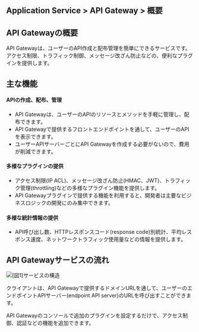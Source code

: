 ﻿## Application Service > API Gateway > 概要

## API Gatewayの概要 

API Gatewayは、ユーザーのAPI作成と配布管理を簡単にできるサービスです。 
アクセス制限、トラフィック制御、メッセージ改ざん防止などの、便利なプラグインを提供します。 


## 主な機能 

#### APIの作成、配布、管理 
- API Gatewayは、ユーザーのAPIのリソースとメソッドを手軽に管理し、配布できます。
- API Gatewayで提供するフロントエンドポイントを通して、ユーザーのAPIを表示できます。 
- ユーザーAPIサーバーごとにAPI Gatewayを作成する必要がないので、費用が削減できます。

#### 多様なプラグインの提供 
- アクセス制限(IP ACL)、メッセージ改ざん防止(HMAC、JWT)、トラフィック管理(throttling)などの多様なプラグイン機能を提供します。
- API Gatewayプラグインで提供する機能を利用すると、開発者は主要なビジネスロジックの開発にのみ集中できます。 

#### 多様な統計情報の提供 
- API呼び出し数、HTTPレスポンスコード(response code)別統計、平均レスポンス速度、ネットワークトラフィック使用量などの情報を提供します。

## API Gatewayサービスの流れ

![[図1]サービスの構造](http://static.toastoven.net/prod_apigateway/overview/service_flow.png)

クライアントは、API Gatewayで提供するドメインURLを通して、ユーザーのエンドポイントAPIサーバー(endpoint API server)のURLを呼び出すことができます。

API Gatewayのコンソールで追加のプラグインを設定するだけで、アクセス制御、認証などの機能を追加できます。 
